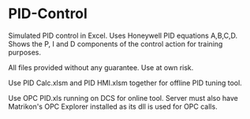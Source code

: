 # PID-Control
Simulated PID control in Excel.
Uses Honeywell PID equations A,B,C,D.
Shows the P, I and D components of the control action for training purposes.

All files provided without any guarantee. Use at own risk.

Use PID Calc.xlsm and PID HMI.xlsm together for offline PID tuning tool.

Use OPC PID.xls running on DCS for online tool. Server must also have Matrikon's OPC Explorer installed as its dll is used for OPC calls.
